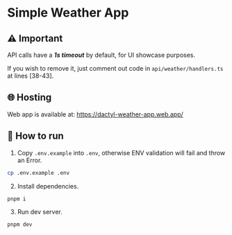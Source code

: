 # Simple Weather App

## ⚠️ Important

API calls have a **_1s timeout_** by default, for UI showcase purposes.

If you wish to remove it, just comment out code in `api/weather/handlers.ts` at lines [38-43].

## 🌐 Hosting

Web app is available at: https://dactyl-weather-app.web.app/

## 🚀 How to run

1. Copy `.env.example` into `.env`, otherwise ENV validation will fail and throw an Error.
```sh
cp .env.example .env
```
2. Install dependencies.
```sh
pnpm i
```
3. Run dev server.
```sh
pnpm dev
```
